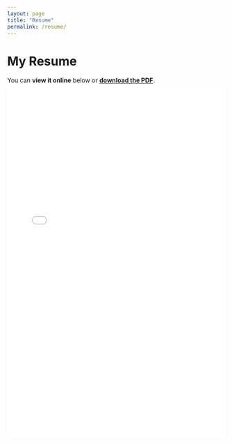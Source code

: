 ```yaml
---
layout: page
title: "Resume"
permalink: /resume/
---
```


# My Resume

You can **view it online** below or **[download the PDF](../assets/DanielLC_CV.pdf)**.

<embed src="../assets/DanielLC_CV.pdf" type="application/pdf" width="100%" height="800px" />
